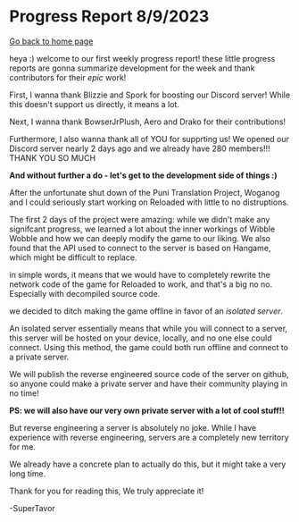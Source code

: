 # Progress Report 8/9/2023
[Go back to home page](https://wib-wob.github.io/site/)

heya :) welcome to our first weekly progress report! these little progress reports are gonna summarize development for the week and thank contributors for their *epic* work!

First, I wanna thank Blizzie and Spork for boosting our Discord server! While this doesn't support us directly, it means a lot.

Next, I wanna thank BowserJrPlush, Aero and Drako for their contributions!

Furthermore, I also wanna thank all of YOU for supprting us! We opened our Discord server nearly 2 days ago and we already have 280 members!!! THANK YOU SO MUCH

**And without further a do - let's get to the development side of things :)**

After the unfortunate shut down of the Puni Translation Project, Woganog and I could seriously start working on Reloaded with little to no distruptions.

The first 2 days of the project were amazing: while we didn't make any signifcant progress, we learned a lot about the inner workings of Wibble Wobble and how we can deeply modify the game to our liking. We also found that the API used to connect to the server is based on Hangame, which might be difficult to replace.

in simple words, it means that we would have to completely rewrite the network code of the game for Reloaded to work, and that's a big no no. Especially with decompiled source code.

 we decided to ditch making the game offline in favor of an *isolated server*.

An isolated server essentially means that while you will connect to a server, this server will be hosted on your device, locally, and no one else could connect. Using this method, the game could both run offline and connect to a private server.

We will publish the reverse engineered source code of the server on github, so anyone could make a private server and have their community playing in no time!

**PS: we will also have our very own private server with a lot of cool stuff!!**

But reverse engineering a server is absolutely no joke. While I have experience with reverse engineering, servers are a completely new territory for me. 

We already have a concrete plan to actually do this, but it might take a very long time.

Thank for you for reading this, We truly appreciate it!

-SuperTavor
